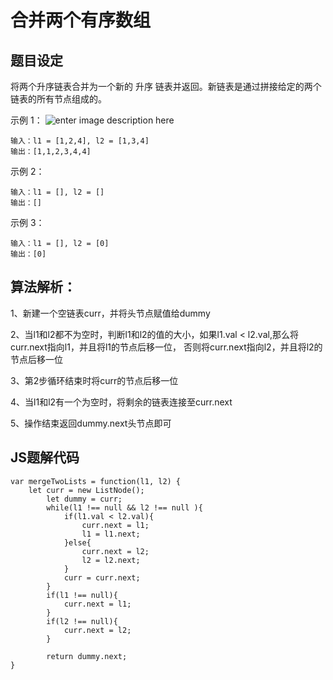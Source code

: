 # 合并两个有序数组

## 题目设定

将两个升序链表合并为一个新的 升序 链表并返回。新链表是通过拼接给定的两个链表的所有节点组成的。

示例 1：
 ![enter image description here](https://assets.leetcode.com/uploads/2020/10/03/merge_ex1.jpg)

```
输入：l1 = [1,2,4], l2 = [1,3,4]
输出：[1,1,2,3,4,4]
```

示例 2：

```
输入：l1 = [], l2 = []
输出：[]
```

示例 3：

```
输入：l1 = [], l2 = [0]
输出：[0]
```

## 算法解析：
1、新建一个空链表curr，并将头节点赋值给dummy

2、当l1和l2都不为空时，判断l1和l2的值的大小，如果l1.val < l2.val,那么将curr.next指向l1，并且将l1的节点后移一位，
   否则将curr.next指向l2，并且将l2的节点后移一位
   
3、第2步循环结束时将curr的节点后移一位

4、当l1和l2有一个为空时，将剩余的链表连接至curr.next

5、操作结束返回dummy.next头节点即可

## JS题解代码

```
var mergeTwoLists = function(l1, l2) {
    let curr = new ListNode();
        let dummy = curr;
        while(l1 !== null && l2 !== null ){
            if(l1.val < l2.val){
                curr.next = l1;
                l1 = l1.next;
            }else{
                curr.next = l2;
                l2 = l2.next;
            }
            curr = curr.next;
        }
        if(l1 !== null){
            curr.next = l1;
        }
        if(l2 !== null){
            curr.next = l2;
        }

        return dummy.next;
}

```
